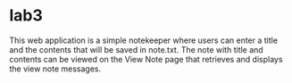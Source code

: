 # lab3
 
This web application is a simple notekeeper where users can 
enter a title and the contents that will be saved in note.txt.
The note with title and contents can be viewed on the View Note page
that retrieves and displays the view note messages. 
